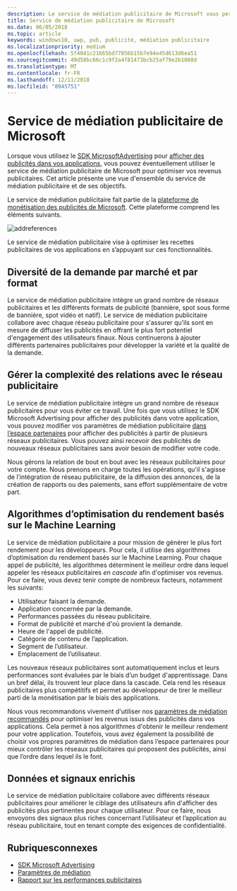```yaml
---
description: Le service de médiation publicitaire de Microsoft vous permet d'optimiser vos revenus publicitaires et vos capacités de promotion d'applications en affichant des publicités issues de plusieurs réseaux publicitaires.
title: Service de médiation publicitaire de Microsoft
ms.date: 06/05/2018
ms.topic: article
keywords: windows10, uwp, pub, publicité, médiation publicitaire
ms.localizationpriority: medium
ms.openlocfilehash: 5f4041c21665bd77856b15b7e94e45d613d6ea51
ms.sourcegitcommit: 49d58bc66c1c9f2a4f81473bcb25af79e2b1088d
ms.translationtype: MT
ms.contentlocale: fr-FR
ms.lasthandoff: 12/11/2018
ms.locfileid: "8945751"
---
```

# <a name="microsoft-ad-mediation-service"></a>Service de médiation publicitaire de Microsoft

Lorsque vous utilisez le [SDK MicrosoftAdvertising](http://aka.ms/ads-sdk-uwp) pour [afficher des publicités dans vos applications](display-ads-in-your-app.md), vous pouvez éventuellement utiliser le service de médiation publicitaire de Microsoft pour optimiser vos revenus publicitaires. Cet article présente une vue d'ensemble du service de médiation publicitaire et de ses objectifs.

Le service de médiation publicitaire fait partie de la [plateforme de monétisation des publicités de Microsoft](https://developer.microsoft.com/windows/ad-monetization-platform). Cette plateforme comprend les éléments suivants.

![addreferences](images/ad-mediation-service.png)

Le service de médiation publicitaire vise à optimiser les recettes publicitaires de vos applications en s’appuyant sur ces fonctionnalités.

## <a name="diversity-of-demand-by-market-and-format"></a>Diversité de la demande par marché et par format

Le service de médiation publicitaire intègre un grand nombre de réseaux publicitaires et les différents formats de publicité (bannière, spot sous forme de bannière, spot vidéo et natif). Le service de médiation publicitaire collabore avec chaque réseau publicitaire pour s'assurer qu’ils sont en mesure de diffuser les publicités en offrant le plus fort potentiel d'engagement des utilisateurs finaux. Nous continuerons à ajouter différents partenaires publicitaires pour développer la variété et la qualité de la demande.

## <a name="manage-complexity-of-ad-network-relationships"></a>Gérer la complexité des relations avec le réseau publicitaire  

Le service de médiation publicitaire intègre un grand nombre de réseaux publicitaires pour vous éviter ce travail. Une fois que vous utilisez le SDK Microsoft Advertising pour afficher des publicités dans votre application, vous pouvez modifier vos paramètres de médiation publicitaire [dans l’espace partenaires](../publish/in-app-ads.md#mediation-settings) pour afficher des publicités à partir de plusieurs réseaux publicitaires. Vous pouvez ainsi recevoir des publicités de nouveaux réseaux publicitaires sans avoir besoin de modifier votre code.

Nous gérons la relation de bout en bout avec les réseaux publicitaires pour votre compte. Nous prenons en charge toutes les opérations, qu'il s'agisse de l’intégration de réseau publicitaire, de la diffusion des annonces, de la création de rapports ou des paiements, sans effort supplémentaire de votre part.

## <a name="machine-learning-based-yield-optimization-algorithms"></a>Algorithmes d’optimisation du rendement basés sur le Machine Learning

Le service de médiation publicitaire a pour mission de générer le plus fort rendement pour les développeurs. Pour cela, il utilise des algorithmes d’optimisation du rendement basés sur le Machine Learning. Pour chaque appel de publicité, les algorithmes déterminent le meilleur ordre dans lequel appeler les réseaux publicitaires *en cascade* afin d'optimiser vos revenus. Pour ce faire, vous devez tenir compte de nombreux facteurs, notamment les suivants:

* Utilisateur faisant la demande.
* Application concernée par la demande.
* Performances passées du réseau publicitaire.
* Format de publicité et marché d'où provient la demande.
* Heure de l'appel de publicité.
* Catégorie de contenu de l’application.
* Segment de l’utilisateur.
* Emplacement de l’utilisateur.

Les nouveaux réseaux publicitaires sont automatiquement inclus et leurs performances sont évaluées par le biais d’un budget d'apprentissage. Dans un bref délai, ils trouvent leur place dans la cascade. Cela rend les réseaux publicitaires plus compétitifs et permet au développeur de tirer le meilleur parti de la monétisation par le biais des applications.

Nous vous recommandons vivement d'utiliser nos [paramètres de médiation recommandés](../publish/in-app-ads.md#mediation-settings) pour optimiser les revenus issus des publicités dans vos applications. Cela permet à nos algorithmes d'obtenir le meilleur rendement pour votre application. Toutefois, vous avez également la possibilité de choisir vos propres paramètres de médiation dans l’espace partenaires pour mieux contrôler les réseaux publicitaires qui proposent des publicités, ainsi que l’ordre dans lequel ils le font.

## <a name="rich-data-and-signals"></a>Données et signaux enrichis

Le service de médiation publicitaire collabore avec différents réseaux publicitaires pour améliorer le ciblage des utilisateurs afin d'afficher des publicités plus pertinentes pour chaque utilisateur. Pour ce faire, nous envoyons des signaux plus riches concernant l’utilisateur et l’application au réseau publicitaire, tout en tenant compte des exigences de confidentialité.

## <a name="related-topics"></a>Rubriquesconnexes

* [SDK Microsoft Advertising](http://aka.ms/ads-sdk-uwp)
* [Paramètres de médiation](../publish/in-app-ads.md#mediation-settings)
* [Rapport sur les performances publicitaires](../publish/advertising-performance-report.md)
